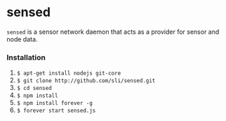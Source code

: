 # sensed

`sensed` is a sensor network daemon that acts as a provider for sensor and node data.

### Installation

1. `$ apt-get install nodejs git-core`
2. `$ git clone http://github.com/sli/sensed.git`
3. `$ cd sensed`
4. `$ npm install`
5. `$ npm install forever -g`
6. `$ forever start sensed.js`
